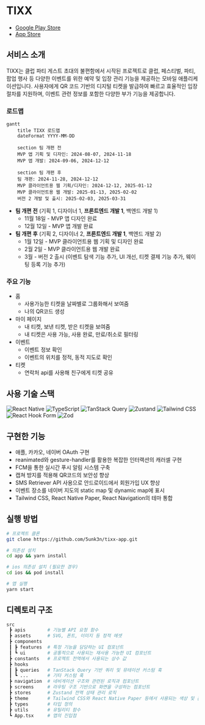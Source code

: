 # TIXX

- [Google Play Store](https://play.google.com/store/apps/details?id=com.tixx.mobile&pli=1)
- [App Store](https://apps.apple.com/kr/app/tixx/id6737306169)

## 서비스 소개

TIXX는 클럽 파티 게스트 초대의 불편함에서 시작된 프로젝트로 클럽, 페스티벌, 파티, 팝업 행사 등 다양한 이벤트를 위한 예약 및 입장 관리 기능을 제공하는 모바일 애플리케이션입니다. 사용자에게 QR 코드 기반의 디지털 티켓을 발급하여 빠르고 효율적인 입장 절차를 지원하며, 이벤트 관련 정보를 포함한 다양한 부가 기능을 제공합니다.

### 로드맵

```mermaid
gantt
    title TIXX 로드맵
    dateFormat YYYY-MM-DD

    section 팀 개편 전
    MVP 앱 기획 및 디자인: 2024-08-07, 2024-11-18
    MVP 앱 개발: 2024-09-06, 2024-12-12

    section 팀 개편 후
    팀 개편: 2024-11-28, 2024-12-12
    MVP 클라이언트용 웹 기획/디자인: 2024-12-12, 2025-01-12
    MVP 클라이언트용 웹 개발: 2025-01-13, 2025-02-02
    버전 2 개발 및 출시: 2025-02-03, 2025-03-31
```

- **팀 개편 전** (기획 1, 디자이너 1, **프론트엔드 개발 1**, 백엔드 개발 1)
  - 11월 18일 - MVP 앱 디자인 완료
  - 12월 12일 - MVP 앱 개발 완료
- **팀 개편 후** (기획 2, 디자이너 2, **프론트엔드 개발 1**, 백엔드 개발 2)
  - 1월 12일 - MVP 클라이언트용 웹 기획 및 디자인 완료
  - 2월 2일 - MVP 클라이언트용 웹 개발 완료
  - 3월 - 버전 2 출시 (이벤트 탐색 기능 추가, UI 개선, 티켓 결제 기능 추가, 웨이팅 등록 기능 추가)

### 주요 기능

- 홈
  - 사용가능한 티켓을 날짜별로 그룹화해서 보여줌
  - 나의 QR코드 생성
- 마이 페이지
  - 내 티켓, 보낸 티켓, 받은 티켓을 보여줌
  - 내 티켓은 사용 가능, 사용 완료, 만료/취소로 필터링
- 이벤트
  - 이벤트 정보 확인
  - 이벤트의 위치를 정적, 동적 지도로 확인
- 티켓
  - 연락처 api를 사용해 친구에게 티켓 공유

## 사용 기술 스택

![React Native](https://img.shields.io/badge/React%20Native-20232A?style=for-the-badge&logo=react&logoColor=61DAFB)
![TypeScript](https://img.shields.io/badge/TypeScript-3178C6?style=for-the-badge&logo=typescript&logoColor=white)
![TanStack Query](https://img.shields.io/badge/TanStack%20Query-FF4154?style=for-the-badge&logo=react-query&logoColor=white)
![Zustand](https://img.shields.io/badge/Zustand-2366D1?style=for-the-badge&logoColor=white)
![Tailwind CSS](https://img.shields.io/badge/Tailwind%20CSS-38B2AC?style=for-the-badge&logo=tailwind-css&logoColor=white)
![React Hook Form](https://img.shields.io/badge/React%20Hook%20Form-EC5990?style=for-the-badge&logo=react-hook-form&logoColor=white)
![Zod](https://img.shields.io/badge/Zod-1B1F24?style=for-the-badge&logoColor=white)

## 구현한 기능

- 애플, 카카오, 네이버 OAuth 구현
- reanimated와 gesture-handler를 활용한 복잡한 인터랙션의 캐러셀 구현
- FCM을 통한 실시간 푸시 알림 시스템 구축
- 캡쳐 방지를 적용해 QR코드의 보안성 향상
- SMS Retriever API 사용으로 안드로이드에서 회원가입 UX 향상
- 이벤트 장소를 네이버 지도의 static map 및 dynamic map에 표시
- Tailwind CSS, React Native Paper, React Navigation의 테마 통합

## 실행 방법

```bash
# 프로젝트 클론
git clone https://github.com/5unk3n/tixx-app.git

# 의존성 설치
cd app && yarn install

# ios 의존성 설치 (필요한 경우)
cd ios && pod install

# 앱 실행
yarn start
```

## 디렉토리 구조

```bash
src
 ┣ apis        # 기능별 API 요청 함수
 ┣ assets      # SVG, 폰트, 이미지 등 정적 에셋
 ┣ components
 ┃ ┣ features  # 특정 기능을 담당하는 UI 컴포넌트
 ┃ ┗ ui        # 공통적으로 사용되는 재사용 가능한 UI 컴포넌트
 ┣ constants   # 프로젝트 전역에서 사용되는 상수 값
 ┣ hooks
 ┃ ┣ queries   # TanStack Query 기반 쿼리 및 뮤테이션 커스텀 훅
 ┃ ┗ ...       # 기타 커스텀 훅
 ┣ navigation  # 네비게이션 구조와 관련된 로직과 컴포넌트
 ┣ screens     # 라우팅 구조 기반으로 화면을 구성하는 컴포넌트
 ┣ stores      # Zustand 전역 상태 관리 로직
 ┣ theme       # Tailwind CSS와 React Native Paper 등에서 사용되는 색상 및 폰트 테마 정의
 ┣ types       # 타입 정의
 ┣ utils       # 유틸리티 함수
 ┗ App.tsx     # 앱의 진입점
```
